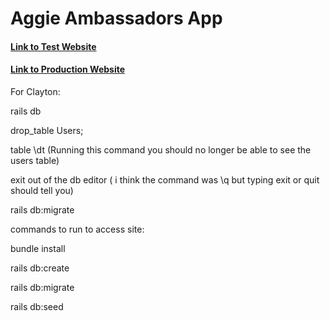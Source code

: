 # Aggie Ambassadors App

#### [Link to Test Website](https://aggieambassa-test-branc-m6awge.herokuapp.com/)

#### [Link to Production Website](https://aggieambassadorsapp.herokuapp.com/)





For Clayton:

rails db

drop_table Users;

table \dt (Running this command you should no longer be able to see the users table)

exit out of the db editor ( i think the command was \q but typing exit or quit should tell you)

rails db:migrate

commands to run to access site:

bundle install

rails db:create

rails db:migrate

rails db:seed
